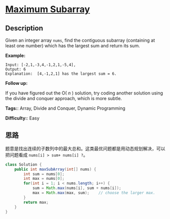 # [Maximum Subarray][title]

## Description

Given an integer array `nums`, find the contiguous subarray (containing at least one number) which has the largest sum and return its sum.

**Example:**

```
Input: [-2,1,-3,4,-1,2,1,-5,4],
Output: 6
Explanation:  [4,-1,2,1] has the largest sum = 6.
```

**Follow up:**

If you have figured out the O( _n_ ) solution, try coding another solution using the divide and conquer approach, which is more subtle.

**Tags:**: Array, Divide and Conquer, Dynamic Programming

**Difficulty:**: Easy

## 思路

题意是找出连续的子数列中的最大总和。这类最优问题都是用动态规划解决，可以把问题看成 `nums[i] > sum+ nums[i] ?`。

``` java
class Solution {
    public int maxSubArray(int[] nums) {
        int sum = nums[0];
        int max = nums[0];
        for(int i = 1; i < nums.length; i++) {
            sum = Math.max(nums[i], sum + nums[i]);
            max = Math.max(max, sum);    // choose the larger max.  
        }
        return max;
    }
}
```

[title]: https://leetcode.com/problems/maximum-subarray
